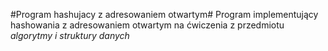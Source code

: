 #Program hashujacy z adresowaniem otwartym#
Program implementujący hashowania z adresowaniem otwartym na ćwiczenia z przedmiotu *algorytmy i struktury danych*

